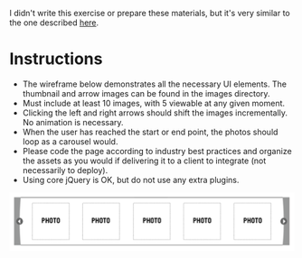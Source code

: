 I didn't write this exercise or prepare these materials, but it's very similar to the one described [here](http://www.computedstyle.com/2010/12/hiring-front-end-engineers.html).

Instructions
============
* The wireframe below demonstrates all the necessary UI elements. The thumbnail and arrow images can be found in the images directory.
* Must include at least 10 images, with 5 viewable at any given moment.
* Clicking the left and right arrows should shift the images incrementally. No animation is necessary.
* When the user has reached the start or end point, the photos should loop as a carousel would.
* Please code the page according to industry best practices and organize the assets as you would if delivering it to a client to integrate (not necessarily to deploy).
* Using core jQuery is OK, but do not use any extra plugins.

![Wireframe](https://github.com/adamesque/javascript_exercise/raw/master/wireframe.png)
